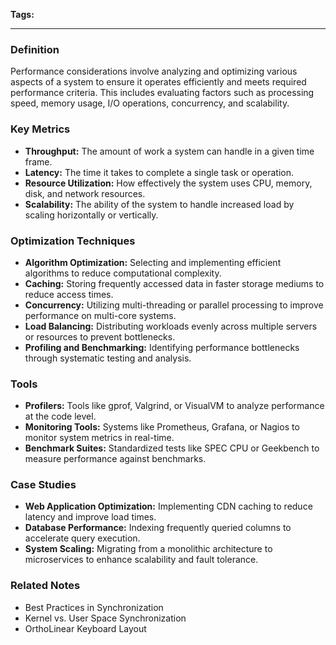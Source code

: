 **Tags:** 

---

### **Definition**

Performance considerations involve analyzing and optimizing various aspects of a system to ensure it operates efficiently and meets required performance criteria. This includes evaluating factors such as processing speed, memory usage, I/O operations, concurrency, and scalability.

### **Key Metrics**

- **Throughput:** The amount of work a system can handle in a given time frame.
- **Latency:** The time it takes to complete a single task or operation.
- **Resource Utilization:** How effectively the system uses CPU, memory, disk, and network resources.
- **Scalability:** The ability of the system to handle increased load by scaling horizontally or vertically.

### **Optimization Techniques**

- **Algorithm Optimization:** Selecting and implementing efficient algorithms to reduce computational complexity.
- **Caching:** Storing frequently accessed data in faster storage mediums to reduce access times.
- **Concurrency:** Utilizing multi-threading or parallel processing to improve performance on multi-core systems.
- **Load Balancing:** Distributing workloads evenly across multiple servers or resources to prevent bottlenecks.
- **Profiling and Benchmarking:** Identifying performance bottlenecks through systematic testing and analysis.

### **Tools**

- **Profilers:** Tools like gprof, Valgrind, or VisualVM to analyze performance at the code level.
- **Monitoring Tools:** Systems like Prometheus, Grafana, or Nagios to monitor system metrics in real-time.
- **Benchmark Suites:** Standardized tests like SPEC CPU or Geekbench to measure performance against benchmarks.

### **Case Studies**

- **Web Application Optimization:** Implementing CDN caching to reduce latency and improve load times.
- **Database Performance:** Indexing frequently queried columns to accelerate query execution.
- **System Scaling:** Migrating from a monolithic architecture to microservices to enhance scalability and fault tolerance.

### **Related Notes**

- Best Practices in Synchronization
- Kernel vs. User Space Synchronization
- OrthoLinear Keyboard Layout